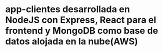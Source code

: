 # app-clientes desarrollada en NodeJS con Express, React para el frontend y MongoDB como base de datos alojada en la nube(AWS)